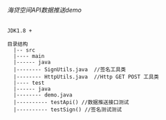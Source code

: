 
###### 海贷空间API数据推送demo
    JDK1.8 +

    目录结构
      |-- src
      |---- main
      |------ java
      |-------- SignUtils.java  //签名工具类
      |-------- HttpUtils.java  //Http GET POST 工具类
      |---- test
      |------ java
      |-------- demo.java
      |---------- testApi() //数据推送接口测试
      |---------- testSign() //签名测试测试